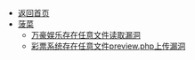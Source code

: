 - [返回首页](/)
- [菠菜](菠菜/)
  - [万豪娱乐存在任意文件读取漏洞](菠菜/万豪娱乐存在任意文件读取漏洞.md)
  - [彩票系统存在任意文件preview.php上传漏洞](菠菜/彩票系统存在任意文件preview.php上传漏洞.md)
